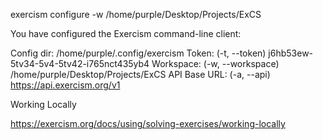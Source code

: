 exercism configure -w /home/purple/Desktop/Projects/ExCS

You have configured the Exercism command-line client:

Config dir:                       /home/purple/.config/exercism
Token:         (-t, --token)      j6hb53ew-5tv34-5v4-5tv42-i765nct435yb4
Workspace:     (-w, --workspace)  /home/purple/Desktop/Projects/ExCS
API Base URL:  (-a, --api)        https://api.exercism.org/v1


Working Locally

https://exercism.org/docs/using/solving-exercises/working-locally